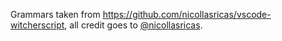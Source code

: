 Grammars taken from https://github.com/nicollasricas/vscode-witcherscript, all credit goes to [@nicollasricas](https://github.com/nicollasricas).
